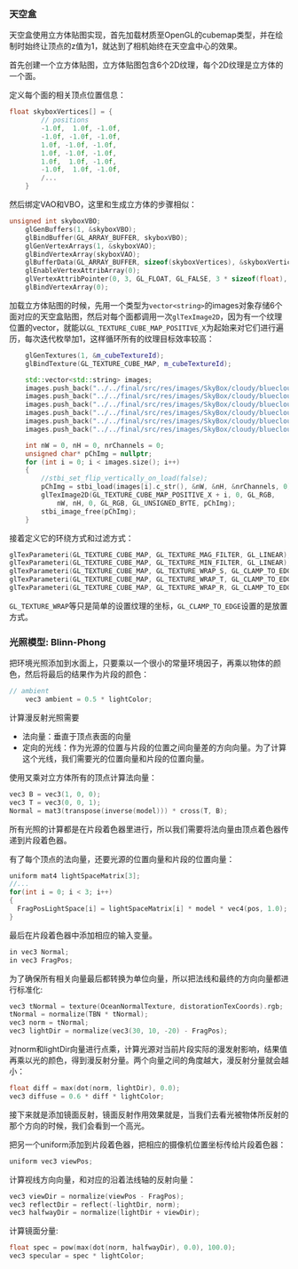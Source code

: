 ### 天空盒

天空盒使用立方体贴图实现，首先加载材质至OpenGL的cubemap类型，并在绘制时始终让顶点的z值为1，就达到了相机始终在天空盒中心的效果。

首先创建一个立方体贴图，立方体贴图包含6个2D纹理，每个2D纹理是立方体的一个面。

定义每个面的相关顶点位置信息：

```c++
float skyboxVertices[] = {
		// positions
		-1.0f,  1.0f, -1.0f,
		-1.0f, -1.0f, -1.0f,
		1.0f, -1.0f, -1.0f,
		1.0f, -1.0f, -1.0f,
		1.0f,  1.0f, -1.0f,
		-1.0f,  1.0f, -1.0f,
		/...
	}
```

然后绑定VAO和VBO，这里和生成立方体的步骤相似：

```c++
unsigned int skyboxVBO;
	glGenBuffers(1, &skyboxVBO);
	glBindBuffer(GL_ARRAY_BUFFER, skyboxVBO);
	glGenVertexArrays(1, &skyboxVAO);
	glBindVertexArray(skyboxVAO);
	glBufferData(GL_ARRAY_BUFFER, sizeof(skyboxVertices), &skyboxVertices, GL_STATIC_DRAW);
	glEnableVertexAttribArray(0);
	glVertexAttribPointer(0, 3, GL_FLOAT, GL_FALSE, 3 * sizeof(float), (void*)0);
	glBindVertexArray(0);
```

加载立方体贴图的时候，先用一个类型为`vector<string>`的images对象存储6个面对应的天空盒贴图，然后对每个面都调用一次`glTexImage2D`，因为有一个纹理位置的vector，就能以`GL_TEXTURE_CUBE_MAP_POSITIVE_X`为起始来对它们进行遍历，每次迭代枚举加1，这样循环所有的纹理目标效率较高：

```c++
	glGenTextures(1, &m_cubeTextureId);
	glBindTexture(GL_TEXTURE_CUBE_MAP, m_cubeTextureId);

	std::vector<std::string> images;
	images.push_back("../../final/src/res/images/SkyBox/cloudy/bluecloud_rt.jpg");
	images.push_back("../../final/src/res/images/SkyBox/cloudy/bluecloud_lf.jpg");
	images.push_back("../../final/src/res/images/SkyBox/cloudy/bluecloud_up.jpg");
	images.push_back("../../final/src/res/images/SkyBox/cloudy/bluecloud_dn.jpg");
	images.push_back("../../final/src/res/images/SkyBox/cloudy/bluecloud_bk.jpg");
	images.push_back("../../final/src/res/images/SkyBox/cloudy/bluecloud_ft.jpg");

	int nW = 0, nH = 0, nrChannels = 0;
	unsigned char* pChImg = nullptr;
	for (int i = 0; i < images.size(); i++)
	{
		//stbi_set_flip_vertically_on_load(false);
		pChImg = stbi_load(images[i].c_str(), &nW, &nH, &nrChannels, 0);
		glTexImage2D(GL_TEXTURE_CUBE_MAP_POSITIVE_X + i, 0, GL_RGB,
			nW, nH, 0, GL_RGB, GL_UNSIGNED_BYTE, pChImg);
		stbi_image_free(pChImg);
	}
```

接着定义它的环绕方式和过滤方式：

```c++
glTexParameteri(GL_TEXTURE_CUBE_MAP, GL_TEXTURE_MAG_FILTER, GL_LINEAR);
glTexParameteri(GL_TEXTURE_CUBE_MAP, GL_TEXTURE_MIN_FILTER, GL_LINEAR);
glTexParameteri(GL_TEXTURE_CUBE_MAP, GL_TEXTURE_WRAP_S, GL_CLAMP_TO_EDGE);
glTexParameteri(GL_TEXTURE_CUBE_MAP, GL_TEXTURE_WRAP_T, GL_CLAMP_TO_EDGE);
glTexParameteri(GL_TEXTURE_CUBE_MAP, GL_TEXTURE_WRAP_R, GL_CLAMP_TO_EDGE);
```

`GL_TEXTURE_WRAP`等只是简单的设置纹理的坐标，`GL_CLAMP_TO_EDGE`设置的是放置方式。



### 光照模型: Blinn-Phong

把环境光照添加到水面上，只要乘以一个很小的常量环境因子，再乘以物体的颜色，然后将最后的结果作为片段的颜色：

```c++
// ambient
	vec3 ambient = 0.5 * lightColor;
```

计算漫反射光照需要

- 法向量：垂直于顶点表面的向量
- 定向的光线：作为光源的位置与片段的位置之间向量差的方向向量。为了计算这个光线，我们需要光的位置向量和片段的位置向量。

使用叉乘对立方体所有的顶点计算法向量：

```c++
vec3 B = vec3(1, 0, 0);
vec3 T = vec3(0, 0, 1);
Normal = mat3(transpose(inverse(model))) * cross(T, B);
```

所有光照的计算都是在片段着色器里进行，所以我们需要将法向量由顶点着色器传递到片段着色器。

有了每个顶点的法向量，还要光源的位置向量和片段的位置向量：

```c++
uniform mat4 lightSpaceMatrix[3];
//...
for(int i = 0; i < 3; i++)
{
  FragPosLightSpace[i] = lightSpaceMatrix[i] * model * vec4(pos, 1.0);
}
```

最后在片段着色器中添加相应的输入变量。

```c++
in vec3 Normal;
in vec3 FragPos;
```

为了确保所有相关向量最后都转换为单位向量，所以把法线和最终的方向向量都进行标准化:

```c++
vec3 tNormal = texture(OceanNormalTexture, distorationTexCoords).rgb;
tNormal = normalize(TBN * tNormal);
vec3 norm = tNormal;
vec3 lightDir = normalize(vec3(30, 10, -20) - FragPos); 
```

对norm和lightDir向量进行点乘，计算光源对当前片段实际的漫发射影响，结果值再乘以光的颜色，得到漫反射分量。两个向量之间的角度越大，漫反射分量就会越小：

```c++
float diff = max(dot(norm, lightDir), 0.0);
vec3 diffuse = 0.6 * diff * lightColor;
```

接下来就是添加镜面反射，镜面反射作用效果就是，当我们去看光被物体所反射的那个方向的时候，我们会看到一个高光。

把另一个uniform添加到片段着色器，把相应的摄像机位置坐标传给片段着色器：

```c++
uniform vec3 viewPos;
```

计算视线方向向量，和对应的沿着法线轴的反射向量：

```c++
vec3 viewDir = normalize(viewPos - FragPos);
vec3 reflectDir = reflect(-lightDir, norm);  
vec3 halfwayDir = normalize(lightDir + viewDir); 
```

计算镜面分量:

```c++
float spec = pow(max(dot(norm, halfwayDir), 0.0), 100.0);
vec3 specular = spec * lightColor;
```

